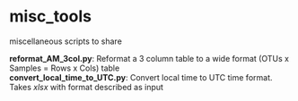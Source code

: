 # misc_tools
miscellaneous scripts to share

**reformat_AM_3col.py**:  Reformat a 3 column table to a wide format (OTUs x Samples = Rows x Cols) table  
**convert_local_time_to_UTC.py**:  Convert local time to UTC time format.  Takes *xlsx* with format described as input
